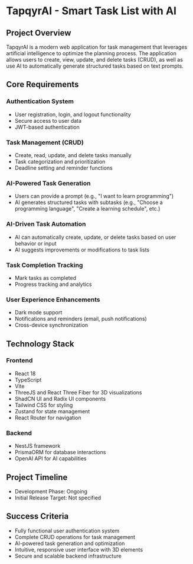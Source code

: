 # TapqyrAI - Smart Task List with AI

## Project Overview
TapqyrAI is a modern web application for task management that leverages artificial intelligence to optimize the planning process. The application allows users to create, view, update, and delete tasks (CRUD), as well as use AI to automatically generate structured tasks based on text prompts.

## Core Requirements

### Authentication System
- User registration, login, and logout functionality
- Secure access to user data
- JWT-based authentication

### Task Management (CRUD)
- Create, read, update, and delete tasks manually
- Task categorization and prioritization
- Deadline setting and reminder functions

### AI-Powered Task Generation
- Users can provide a prompt (e.g., "I want to learn programming")
- AI generates structured tasks with subtasks (e.g., "Choose a programming language", "Create a learning schedule", etc.)

### AI-Driven Task Automation
- AI can automatically create, update, or delete tasks based on user behavior or input
- AI suggests improvements or modifications to task lists

### Task Completion Tracking
- Mark tasks as completed
- Progress tracking and analytics

### User Experience Enhancements
- Dark mode support
- Notifications and reminders (email, push notifications)
- Cross-device synchronization

## Technology Stack

### Frontend
- React 18
- TypeScript
- Vite
- ThreeJS and React Three Fiber for 3D visualizations
- ShadCN UI and Radix UI components
- Tailwind CSS for styling
- Zustand for state management
- React Router for navigation

### Backend
- NestJS framework
- PrismaORM for database interactions
- OpenAI API for AI capabilities

## Project Timeline
- Development Phase: Ongoing
- Initial Release Target: Not specified

## Success Criteria
- Fully functional user authentication system
- Complete CRUD operations for task management
- AI-powered task generation and optimization
- Intuitive, responsive user interface with 3D elements
- Secure and scalable backend infrastructure 